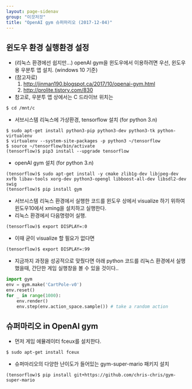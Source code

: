 ```yaml
---
layout: page-sidenav
group: "이것저것"
title: "OpenAI gym 슈퍼마리오 (2017-12-04)"
---
```


윈도우 환경 실행환경 설정
-----------------------
- (리눅스 환경에선 쉽지만...) openAI gym을 윈도우에서 이용하려면 우선, 윈도우용 우분투 앱 설치. (windows 10 기준)
- (참고자료)
  1. http://jinman190.blogspot.ca/2017/10/openai-gym.html
  2. http://prolite.tistory.com/830
- 참고로, 우분투 앱 상에서는 C 드라이브 위치는
```shell
$ cd /mnt/c
```
- 서브시스템 리눅스에 가상환경, tensorflow 설치 (for python 3.n)
```shell
$ sudo apt-get install python3-pip python3-dev python3-tk python-virtualenv
$ virtualenv --system-site-packages -p python3 ~/tensorflow
$ source ~/tensorflow/bin/activate
(tensorflow)$ pip3 install --upgrade tensorflow
```
- openAI gym 설치 (for python 3.n)
```shell
(tensorflow)$ sudo apt-get install -y cmake zlib1g-dev libjpeg-dev xvfb libav-tools xorg-dev python3-opengl libboost-all-dev libsdl2-dev swig
(tensorflow)$ pip install gym
```

- 서브시스템 리눅스 환경에서 실행한 코드를 윈도우 상에서 visualize 하기 위하여 윈도우10에서 xming을 설치하고 실행한다.
- 리눅스 환경에서 다음명령어 실행.
```shell
(tensorflow)$ export DISPLAY=:0
```
- 이때 굳이 visualize 할 필요가 없다면
```shell
(tensorflow)$ export DISPLAY=:99
```
- 지금까지 과정을 성공적으로 맞췄다면 아래 python 코드를 리눅스 환경에서 실행했을때, 간단한 게임 실행창을 볼 수 있을 것이다..
```python
import gym
env = gym.make('CartPole-v0')
env.reset()
for _ in range(1000):
    env.render()
    env.step(env.action_space.sample()) # take a random action
```

슈퍼마리오 in OpenAI gym
--------------------------
- 먼저 게임 에뮬레이터 fceux를 설치한다.
```shell
$ sudo apt-get install fceux
```

- 슈퍼마리오의 다양한 난이도가 들어있는 gym-super-mario 패키지 설치
```shell
(tensorflow)$ pip install git+https://github.com/chris-chris/gym-super-mario
```
